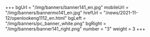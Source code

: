 +++
bgUrl = "/img/banners/banner141_en.jpg"
mobileUrl = "/img/banners/bannermo141_en.jpg"
hrefUrl = "/news/2021-11-12/openlookeng1112_en.html"
bgLeft = "/img/banners/pc_banner_white.png"
bgRight = "/img/banners/banner141_right.png"
number = "3"
weight =  3
+++
